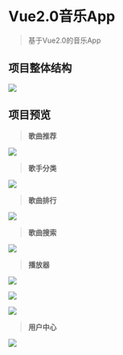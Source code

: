# Vue2.0音乐App

> 基于Vue2.0的音乐App

## 项目整体结构

![](https://i.imgur.com/daVumcu.jpg)

## 项目预览

> **歌曲推荐**

![](https://i.imgur.com/SHNgLyu.gif)

> **歌手分类**

![](https://i.imgur.com/5rxN9wp.gif)

> **歌曲排行**

![](https://i.imgur.com/Q3VSCtj.gif)

> **歌曲搜索**

![](https://i.imgur.com/8FmVUOo.gif)

> **播放器**

![](https://i.imgur.com/j0iA8Od.gif)

![](https://i.imgur.com/7eZg1br.gif)

![](https://i.imgur.com/CWdHRa3.gif)

> **用户中心**

![](https://i.imgur.com/H1G0NDa.gif)



